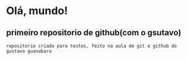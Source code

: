 # Olá, mundo!
## primeiro repositorio de github(com o gsutavo)
    repositorio criado para testes, feito na aula de git e github do gustavo guanabara
